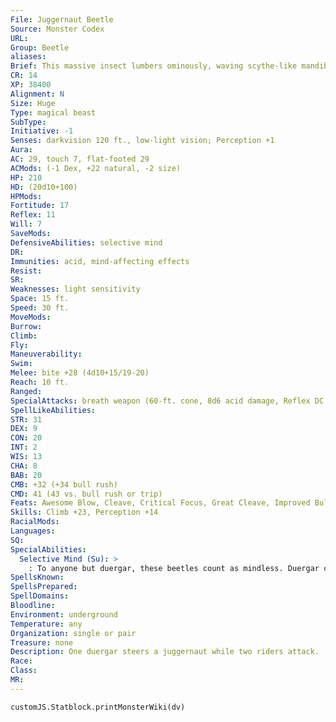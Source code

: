 ```yaml
---
File: Juggernaut Beetle
Source: Monster Codex
URL: 
Group: Beetle
aliases: 
Brief: This massive insect lumbers ominously, waving scythe-like mandibles that reek of acid.
CR: 14
XP: 38400
Alignment: N
Size: Huge
Type: magical beast
SubType: 
Initiative: -1
Senses: darkvision 120 ft., low-light vision; Perception +1
Aura: 
AC: 29, touch 7, flat-footed 29
ACMods: (-1 Dex, +22 natural, -2 size)
HP: 210
HD: (20d10+100)
HPMods: 
Fortitude: 17
Reflex: 11
Will: 7
SaveMods: 
DefensiveAbilities: selective mind
DR: 
Immunities: acid, mind-affecting effects
Resist: 
SR: 
Weaknesses: light sensitivity
Space: 15 ft.
Speed: 30 ft.
MoveMods: 
Burrow: 
Climb: 
Fly: 
Maneuverability: 
Swim: 
Melee: bite +28 (4d10+15/19-20)
Reach: 10 ft.
Ranged: 
SpecialAttacks: breath weapon (60-ft. cone, 8d6 acid damage, Reflex DC 25 half, usable once every 1d4 rounds), trample (2d8+15, DC 30)
SpellLikeAbilities: 
STR: 31
DEX: 9
CON: 20
INT: 2
WIS: 13
CHA: 8
BAB: 20
CMB: +32 (+34 bull rush)
CMD: 41 (43 vs. bull rush or trip)
Feats: Awesome Blow, Cleave, Critical Focus, Great Cleave, Improved Bull Rush, Improved Critical (bite), Improved Vital Strike, Power Attack, Stunning Critical, Vital Strike
Skills: Climb +23, Perception +14
RacialMods: 
Languages: 
SQ: 
SpecialAbilities:
  Selective Mind (Su): >
    : To anyone but duergar, these beetles count as mindless. Duergar can affect them with mind-affecting effects, and train and control them as if the beetles were animals.
SpellsKnown: 
SpellsPrepared: 
SpellDomains: 
Bloodline: 
Environment: underground
Temperature: any
Organization: single or pair
Treasure: none
Description: One duergar steers a juggernaut while two riders attack.
Race: 
Class: 
MR: 
---
```

```dataviewjs
customJS.Statblock.printMonsterWiki(dv)
```
